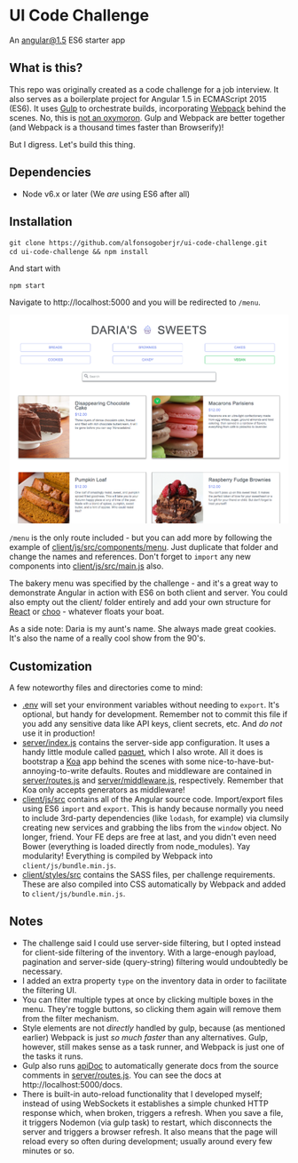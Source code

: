 # UI Code Challenge

An angular@1.5 ES6 starter app

## What is this?

This repo was originally created as a code challenge for a job interview. It also serves as a boilerplate project for Angular 1.5 in ECMAScript 2015 (ES6). It uses [Gulp](http://gulpjs.com/) to orchestrate builds, incorporating [Webpack](https://webpack.github.io) behind the scenes. No, this is [not an oxymoron](https://webpack.github.io/docs/usage-with-gulp.html). Gulp and Webpack are better together (and Webpack is a thousand times faster than Browserify)!

But I digress. Let's build this thing.

## Dependencies

* Node v6.x or later (We _are_ using ES6 after all)

## Installation

```
git clone https://github.com/alfonsogoberjr/ui-code-challenge.git
cd ui-code-challenge && npm install
```

And start with

```
npm start
```

Navigate to http://localhost:5000 and you will be redirected to `/menu`.

![This is a fictional bakery](/client/img/screenshot-desktop.png?raw=true)

`/menu` is the only route included - but you can add more by following the example of [client/js/src/components/menu](/client/js/src/components/menu). Just duplicate that folder and change the names and references. Don't forget to `import` any new components into [client/js/src/main.js](/client/js/src/main.js) also.

The bakery menu was specified by the challenge - and it's a great way to demonstrate Angular in action with ES6 on both client and server. You could also empty out the client/ folder entirely and add your own structure for [React](https://facebook.github.io/react/) or [choo](https://github.com/yoshuawuyts/choo) - whatever floats your boat.

As a side note: Daria is my aunt's name. She always made great cookies. It's also the name of a really cool show from the 90's.   

## Customization

A few noteworthy files and directories come to mind:

* [.env](/.env) will set your environment variables without needing to `export`. It's optional, but handy for development. Remember not to commit this file if you add any sensitive data like API keys, client secrets, etc. And _do not_ use it in production!
* [server/index.js](/server/index.js) contains the server-side app configuration. It uses a handy little module called [paquet](https://github.com/merciba/paquet), which I also wrote. All it does is bootstrap a [Koa](http://koajs.com/) app behind the scenes with some nice-to-have-but-annoying-to-write defaults. Routes and middleware are contained in [server/routes.js](/server/routes.js) and [server/middleware.js](server/middleware.js), respectively. Remember that Koa only accepts generators as middleware!
* [client/js/src](/client/js/src) contains all of the Angular source code. Import/export files using ES6 `import` and `export`. This is handy because normally you need to include 3rd-party dependencies (like `lodash`, for example) via clumsily creating new services and grabbing the libs from the `window` object. No longer, friend. Your FE deps are free at last, and you didn't even need Bower (everything is loaded directly from node_modules). Yay modularity! Everything is compiled by Webpack into `client/js/bundle.min.js`.
* [client/styles/src](/client/styles/src) contains the SASS files, per challenge requirements. These are also compiled into CSS automatically by Webpack and added to `client/js/bundle.min.js`.

## Notes

* The challenge said I could use server-side filtering, but I opted instead for client-side filtering of the inventory. With a large-enough payload, pagination and server-side (query-string) filtering would undoubtedly be necessary.
* I added an extra property `type` on the inventory data in order to facilitate the filtering UI.
* You can filter multiple types at once by clicking multiple boxes in the menu. They're toggle buttons, so clicking them again will remove them from the filter mechanism.
* Style elements are not _directly_ handled by gulp, because (as mentioned earlier) Webpack is just _so much faster_ than any alternatives. Gulp, however, still makes sense as a task runner, and Webpack is just one of the tasks it runs.
* Gulp also runs [apiDoc](http://apidocjs.com/) to automatically generate docs from the source comments in [server/routes.js](/server/routes.js). You can see the docs at http://localhost:5000/docs.
* There is built-in auto-reload functionality that I developed myself; instead of using WebSockets it establishes a simple chunked HTTP response which, when broken, triggers a refresh. When you save a file, it triggers Nodemon (via gulp task) to restart, which disconnects the server and triggers a browser refresh. It also means that the page will reload every so often during development; usually around every few minutes or so. 
